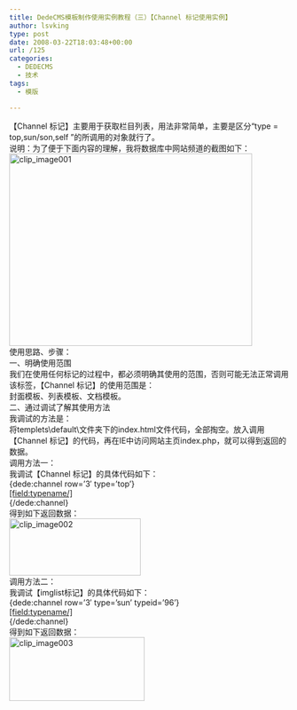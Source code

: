 ```yaml
---
title: DedeCMS模板制作使用实例教程（三）【Channel 标记使用实例】
author: lsvking
type: post
date: 2008-03-22T18:03:48+00:00
url: /125
categories:
  - DEDECMS
  - 技术
tags:
  - 模版

---
```

</p> 

【Channel 标记】主要用于获取栏目列表，用法非常简单，主要是区分&#8220;type = top,sun/son,self &#8221;的所调用的对象就行了。   
说明：为了便于下面内容的理解，我将数据库中网站频道的截图如下：   
[<img style="border-right: 0px; border-top: 0px; border-left: 0px; border-bottom: 0px" height="347" alt="clip_image001" src="http://lsvking.longshe.net/wp-content/uploads/2008/03/windowslivewriterdedecmschannel-fd47clip-image001-thumb.gif" width="438" border="0" />][1]   
使用思路、步骤：   
一、明确使用范围   
我们在使用任何标记的过程中，都必须明确其使用的范围，否则可能无法正常调用该标签，【Channel 标记】的使用范围是：   
封面模板、列表模板、文档模板。   
二、通过调试了解其使用方法   
我调试的方法是：   
将templets\default\文件夹下的index.html文件代码，全部掏空。放入调用【Channel 标记】的代码，再在IE中访问网站主页index.php，就可以得到返回的数据。   
调用方法一：   
我调试【Channel 标记】的具体代码如下：   
{dede:channel row=&#8217;3&#8242; type=&#8217;top&#8217;}   
<a href="[field:typelink/]">[field:typename/]</a>   
{/dede:channel}   
得到如下返回数据：   
[<img style="border-right: 0px; border-top: 0px; border-left: 0px; border-bottom: 0px" height="103" alt="clip_image002" src="http://lsvking.longshe.net/wp-content/uploads/2008/03/windowslivewriterdedecmschannel-fd47clip-image002-thumb.gif" width="237" border="0" />][2]   
调用方法二：   
我调试【imglist标记】的具体代码如下：   
{dede:channel row=&#8217;3&#8242; type=&#8217;sun&#8217; typeid=&#8217;96&#8217;}   
<a href="[field:typelink/]">[field:typename/]</a>   
{/dede:channel}   
得到如下返回数据：   
[<img style="border-right: 0px; border-top: 0px; border-left: 0px; border-bottom: 0px" height="115" alt="clip_image003" src="http://lsvking.longshe.net/wp-content/uploads/2008/03/windowslivewriterdedecmschannel-fd47clip-image003-thumb.gif" width="244" border="0" />][3]

 [1]: http://lsvking.longshe.net/wp-content/uploads/2008/03/windowslivewriterdedecmschannel-fd47clip-image001-2.gif
 [2]: http://lsvking.longshe.net/wp-content/uploads/2008/03/windowslivewriterdedecmschannel-fd47clip-image002-2.gif
 [3]: http://lsvking.longshe.net/wp-content/uploads/2008/03/windowslivewriterdedecmschannel-fd47clip-image003-2.gif
